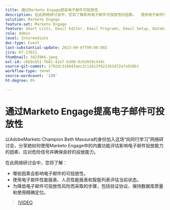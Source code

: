 ```yaml
---
title: 通过Marketo Engage提高电子邮件可投放性
description: 在此网络研讨会中，您将了解影响电子邮件可投放性的因素。  使用电子邮件性能报表、人员性能报表和智能列表评估当前状态。  为降低电子邮件可投放性风险而采取的步骤，包括验证协议、保持数据库质量和使用精确定位。
solution: Marketo Engage
feature-set: Marketo Engage
feature: Smart Lists, Email Editor, Email Programs, Email Setup, Database, Target Account Management, Deliverability, Performance Insights
role: Admin
level: Intermediate
doc-type: Event
last-substantial-update: 2023-09-07T00:00:00Z
jira: KT-13911
thumbnail: 3423966.jpeg
exl-id: c6b9cb51-fb81-41e7-b100-9cb2029c43dc
source-git-commit: 1792dc318643aec2c12613f621361d72a7a918b1
workflow-type: tm+mt
source-wordcount: '139'
ht-degree: 0%

---
```


# 通过Marketo Engage提高电子邮件可投放性

以AdobeMarketo Champion Beth Massura的身份加入这场“向同行学习”网络研讨会，分享她如何使用Marketo Engage中的内置功能评估影响电子邮件投放能力的因素、应对危险信号并确保良好的投放能力。

在此网络研讨会中，您将了解：

* 哪些因素会影响电子邮件的可投放性。
* 使用电子邮件性能报表、人员性能报表和智能列表评估当前状态。
* 为降低电子邮件可投放性风险而采取的步骤，包括验证协议、保持数据库质量和使用精确定位。

>[!VIDEO](https://video.tv.adobe.com/v/3423966/?learn=on)
